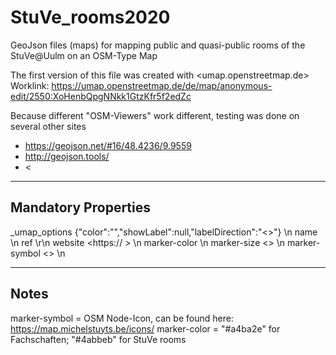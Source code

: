 # StuVe_rooms2020
GeoJson files (maps) for mapping public and quasi-public rooms of the StuVe@Uulm on an OSM-Type Map

The first version of this file was created with <umap.openstreetmap.de>
Worklink: <https://umap.openstreetmap.de/de/map/anonymous-edit/2550:XoHenbQpgNNkk1GtzKfr5f2edZc>

Because different "OSM-Viewers" work different, testing was done on several other sites
- <https://geojson.net/#16/48.4236/9.9559>
- <http://geojson.tools/>
- <

---
## Mandatory Properties

_umap_options	{"color":"<COLOR>","showLabel":null,"labelDirection":"<>"} \n
name	<NAME> \n
ref	<REFERENCE> \r\n
website	<https:// > \n
marker-color	<HEX COLOR> \n
marker-size	<> \n
marker-symbol	<> \n
 
----
## Notes

marker-symbol = OSM Node-Icon, can be found here: https://map.michelstuyts.be/icons/
marker-color = "#a4ba2e" for  Fachschaften; "#4abbeb" for StuVe rooms
